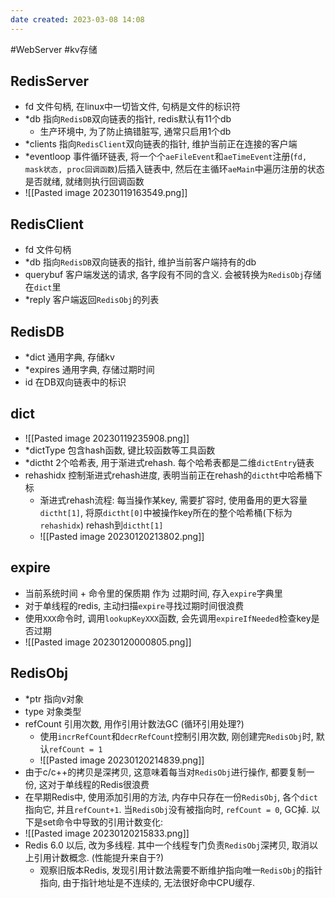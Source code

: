 ```yaml
---
date created: 2023-03-08 14:08
---
```


#WebServer #kv存储

## RedisServer

- fd 文件句柄, 在linux中一切皆文件, 句柄是文件的标识符
- *db 指向`RedisDB`双向链表的指针, redis默认有11个db
  - 生产环境中, 为了防止搞错脏写, 通常只启用1个db
- *clients 指向`RedisClient`双向链表的指针, 维护当前正在连接的客户端
- *eventloop 事件循环链表, 将一个个`aeFileEvent`和`aeTimeEvent`注册(`fd, mask状态, proc回调函数`)后插入链表中, 然后在主循环`aeMain`中遍历注册的状态是否就绪, 就绪则执行回调函数
- ![[Pasted image 20230119163549.png]]

## RedisClient

- fd 文件句柄
- *db 指向`RedisDB`双向链表的指针, 维护当前客户端持有的db
- querybuf 客户端发送的请求, 各字段有不同的含义. 会被转换为`RedisObj`存储在`dict`里
- *reply 客户端返回`RedisObj`的列表

## RedisDB

- *dict 通用字典, 存储kv
- *expires 通用字典, 存储过期时间
- id 在DB双向链表中的标识

## dict

- ![[Pasted image 20230119235908.png]]
- *dictType 包含hash函数, 键比较函数等工具函数
- *dictht 2个哈希表, 用于渐进式rehash. 每个哈希表都是二维`dictEntry`链表
- rehashidx 控制渐进式rehash进度, 表明当前正在rehash的`dictht`中哈希桶下标
  - 渐进式rehash流程: 每当操作某key, 需要扩容时, 使用备用的更大容量`dictht[1]`, 将原`dictht[0]`中被操作key所在的整个哈希桶(下标为`rehashidx`)  rehash到`dictht[1]`
  - ![[Pasted image 20230120213802.png]]

## expire

- 当前系统时间 + 命令里的保质期 作为 过期时间, 存入`expire`字典里
- 对于单线程的redis, 主动扫描`expire`寻找过期时间很浪费
- 使用`XXX`命令时, 调用`lookupKeyXXX`函数, 会先调用`expireIfNeeded`检查key是否过期
- ![[Pasted image 20230120000805.png]]

## RedisObj

- *ptr 指向v对象
- type 对象类型
- refCount 引用次数, 用作引用计数法GC (循环引用处理?)
  - 使用`incrRefCount`和`decrRefCount`控制引用次数, 刚创建完`RedisObj`时, 默认`refCount = 1`
  - ![[Pasted image 20230120214839.png]]
- 由于c/c++的拷贝是深拷贝, 这意味着每当对`RedisObj`进行操作, 都要复制一份, 这对于单线程的Redis很浪费
- 在早期Redis中, 使用添加引用的方法, 内存中只存在一份`RedisObj`, 各个`dict`指向它, 并且`refCount+1`. 当`RedisObj`没有被指向时, `refCount = 0`, GC掉. 以下是set命令中导致的引用计数变化:
- ![[Pasted image 20230120215833.png]]
- Redis 6.0 以后, 改为多线程. 其中一个线程专门负责`RedisObj`深拷贝, 取消以上引用计数概念. (性能提升来自于?)
  - 观察旧版本Redis, 发现引用计数法需要不断维护指向唯一`RedisObj`的指针指向, 由于指针地址是不连续的, 无法很好命中CPU缓存.
